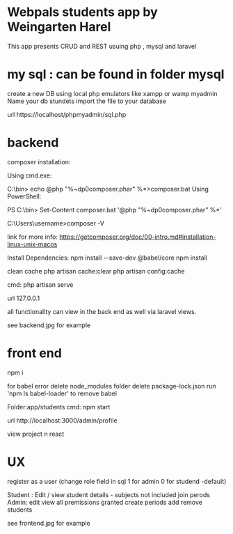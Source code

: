 # Webpals students app by Weingarten Harel
This app presents CRUD and REST usuing php , mysql and laravel

# my sql : can be found in folder mysql
create a new DB using local php emulators like xampp or wamp myadmin
Name your db stundets
import the file to your database 

url
https://localhost/phpmyadmin/sql.php

# backend 
composer installation:

Using cmd.exe:

C:\bin> echo @php "%~dp0composer.phar" %*>composer.bat
Using PowerShell:

PS C:\bin> Set-Content composer.bat '@php "%~dp0composer.phar" %*'

C:\Users\username>composer -V

link for more info:
https://getcomposer.org/doc/00-intro.md#installation-linux-unix-macos

Install Dependencies:
npm install --save-dev @babel/core
npm install

clean cache
php artisan cache:clear
php artisan config:cache

cmd: php artisan serve

url
127.0.0.1

all functionallty can view in the back end as well via laravel views.

see backend.jpg for example

# front end
npm i

for babel error
delete node_modules folder
delete package-lock.json
run 'npm ls babel-loader' to remove babel

Folder:app/students
cmd: npm start 

url 
http://localhost:3000/admin/profile

view project n react

# UX

register as a user (change role field in sql 1 for admin 0 for studend -default)

Student : Edit / view student details - subjects not included join perods
Admin: edit view all premissions granted create periods add remove students

see frontend.jpg for example


